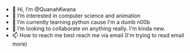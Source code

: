- 👋 Hi, I’m @QuanahKwana
- 👀 I’m interested in computer science and animation
- 🌱 I’m currently learning python cause I'm a dumb n00b
- 💞️ I’m looking to collaborate on anything really. I'm kinda new.
- 📫 How to reach me best reach me via email (I'm trying to read email more)

<!---
QuanahKwana/QuanahKwana is a ✨ special ✨ repository because its `README.md` (this file) appears on your GitHub profile.
You can click the Preview link to take a look at your changes.
--->
